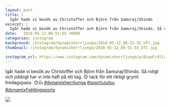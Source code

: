 ```yaml
---
layout: post
title: |
  Igår hade vi besök av Christoffer och Björn från Samuraj/Shindo
excerpt: |
  Igår hade vi besök av Christoffer och Björn från Samuraj/Shindo. Så roligt och jobbigt har vi inte haft på ett tag. 😊 tack för ett riktigt grymt fredagspass. 😊👍   
date:   2018-05-12 06:51:55 +0000
categories: instagram
background: /instagram/dynamixherrljunga/2018-05-12_06-51-55_UTC.jpg
thumbnail: /instagram/dynamixherrljunga/2018-05-12_06-51-55_UTC.jpg

instagram_url: https://www.instagram.com/dynamixherrljunga/p/BiqwFc4lCnj
---
```

Igår hade vi besök av Christoffer och Björn från Samuraj/Shindo. Så roligt och jobbigt har vi inte haft på ett tag. 😊 tack för ett riktigt grymt fredagspass. 😊👍 [#dynamixherrljunga](https://www.instagram.com/explore/tags/dynamixherrljunga/) [#sportjujutsu](https://www.instagram.com/explore/tags/sportjujutsu/) [#dynamixfightingsports](https://www.instagram.com/explore/tags/dynamixfightingsports/)



<img src='/www-dynamix-herrljunga/instagram/dynamixherrljunga/2018-05-12_06-51-55_UTC.jpg' class='img-fluid' />
